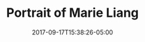---
title: "Portrait of Marie Liang"
date: 2017-09-17T15:38:26-05:00
draft: false
cloudinaryId: "45-marie-liang"
categories: ["Portrait"]
tags: ["live"]
mediums: ["Oil"]
frontpage: true
type: "artwork"
width: "12\""
height: "16\""
layout: "default"
---